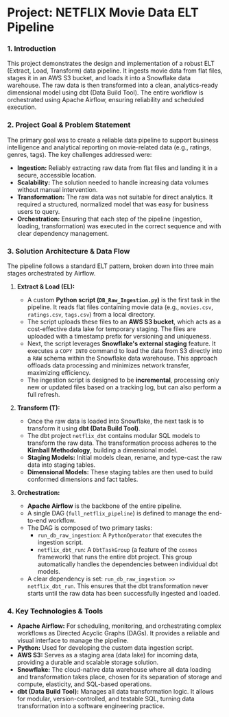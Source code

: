 # Project: NETFLIX Movie Data ELT Pipeline

### 1. Introduction

This project demonstrates the design and implementation of a robust ELT (Extract, Load, Transform) data pipeline. It ingests movie data from flat files, stages it in an AWS S3 bucket, and loads it into a Snowflake data warehouse. The raw data is then transformed into a clean, analytics-ready dimensional model using dbt (Data Build Tool). The entire workflow is orchestrated using Apache Airflow, ensuring reliability and scheduled execution.

### 2. Project Goal & Problem Statement

The primary goal was to create a reliable data pipeline to support business intelligence and analytical reporting on movie-related data (e.g., ratings, genres, tags). The key challenges addressed were:

* **Ingestion:** Reliably extracting raw data from flat files and landing it in a secure, accessible location.
* **Scalability:** The solution needed to handle increasing data volumes without manual intervention.
* **Transformation:** The raw data was not suitable for direct analytics. It required a structured, normalized model that was easy for business users to query.
* **Orchestration:** Ensuring that each step of the pipeline (ingestion, loading, transformation) was executed in the correct sequence and with clear dependency management.

### 3. Solution Architecture & Data Flow

The pipeline follows a standard ELT pattern, broken down into three main stages orchestrated by Airflow.

1.  **Extract & Load (EL):**
    * A custom **Python script (`DB_Raw_Ingestion.py`)** is the first task in the pipeline. It reads flat files containing movie data (e.g., `movies.csv`, `ratings.csv`, `tags.csv`) from a local directory.
    * The script uploads these files to an **AWS S3 bucket**, which acts as a cost-effective data lake for temporary staging. The files are uploaded with a timestamp prefix for versioning and uniqueness.
    * Next, the script leverages **Snowflake's external staging** feature. It executes a `COPY INTO` command to load the data from S3 directly into a `RAW` schema within the Snowflake data warehouse. This approach offloads data processing and minimizes network transfer, maximizing efficiency.
    * The ingestion script is designed to be **incremental**, processing only new or updated files based on a tracking log, but can also perform a full refresh.

2.  **Transform (T):**
    * Once the raw data is loaded into Snowflake, the next task is to transform it using **dbt (Data Build Tool)**.
    * The dbt project `netflix_dbt` contains modular SQL models to transform the raw data. The transformation process adheres to the **Kimball Methodology**, building a dimensional model.
    * **Staging Models:** Initial models clean, rename, and type-cast the raw data into staging tables.
    * **Dimensional Models:** These staging tables are then used to build conformed dimensions and fact tables.

3.  **Orchestration:**
    * **Apache Airflow** is the backbone of the entire pipeline.
    * A single DAG (`full_netflix_pipeline`) is defined to manage the end-to-end workflow.
    * The DAG is composed of two primary tasks:
        * `run_db_raw_ingestion`: A `PythonOperator` that executes the ingestion script.
        * `netflix_dbt_run`: A `DbtTaskGroup` (a feature of the `cosmos` framework) that runs the entire dbt project. This group automatically handles the dependencies between individual dbt models.
    * A clear dependency is set: `run_db_raw_ingestion >> netflix_dbt_run`. This ensures that the dbt transformation never starts until the raw data has been successfully ingested and loaded.

### 4. Key Technologies & Tools

* **Apache Airflow:** For scheduling, monitoring, and orchestrating complex workflows as Directed Acyclic Graphs (DAGs). It provides a reliable and visual interface to manage the pipeline.
* **Python:** Used for developing the custom data ingestion script.
* **AWS S3:** Serves as a staging area (data lake) for incoming data, providing a durable and scalable storage solution.
* **Snowflake:** The cloud-native data warehouse where all data loading and transformation takes place, chosen for its separation of storage and compute, elasticity, and SQL-based operations.
* **dbt (Data Build Tool):** Manages all data transformation logic. It allows for modular, version-controlled, and testable SQL, turning data transformation into a software engineering practice.